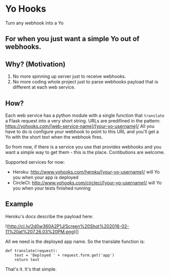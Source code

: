 # Yo Hooks
Turn any webhook into a Yo

## For when you just want a simple Yo out of webhooks.

## Why? (Motivation)
1. No more spinning up server just to receive webhooks.
2. No more coding whole project just to parse webhooks payload that is different at each web service.

## How?
Each web service has a python module with a single function that `translate` a Flask request into a very short string.
URLs are predifined in the pattern: https://yohooks.com/[web-service-name]/[your-yo-username]/
All you have to do is configure your webhook to point to this URL and you'll get a Yo with the short text when the webhook fires.

So from now, if there is a service you use that provides webhooks and you want a simple way to get them - this is the place.
Contibutions are welcome.

Supported services for now:
- Heroku: http://www.yohooks.com/heroku/[your-yo-username]/ will Yo you when your app is deployed
- CircleCI: http://www.yohooks.com/circleci/[your-yo-username]/ will Yo you when your tests finished running

## Example

Heroku's docs describe the payload here:

!(http://cl.ly/2d0w360A2P1J/Screen%20Shot%202016-02-11%20at%207.26.03%20PM.png)[]

All we need is the deployed app name. So the translate function is:
```
def translate(request):
    text = 'Deployed ' + request.form.get('app')
    return text
```
That's it.
It's that simple.


